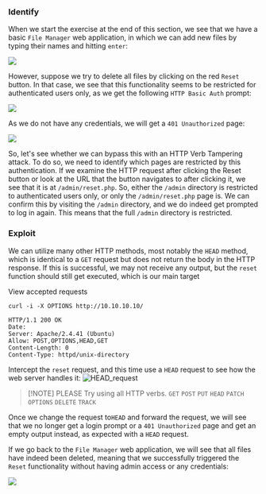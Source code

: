 ### Identify
When we start the exercise at the end of this section, we see that we have a basic `File Manager` web application, in which we can add new files by typing their names and hitting `enter`:

![](https://academy.hackthebox.com/storage/modules/134/web_attacks_verb_tampering_add.jpg)

However, suppose we try to delete all files by clicking on the red `Reset` button. In that case, we see that this functionality seems to be restricted for authenticated users only, as we get the following `HTTP Basic Auth` prompt:

![](https://academy.hackthebox.com/storage/modules/134/web_attacks_verb_tampering_reset.jpg)

As we do not have any credentials, we will get a `401 Unauthorized` page:

![](https://academy.hackthebox.com/storage/modules/134/web_attacks_verb_tampering_unauthorized.jpg)

So, let's see whether we can bypass this with an HTTP Verb Tampering attack. To do so, we need to identify which pages are restricted by this authentication. If we examine the HTTP request after clicking the Reset button or look at the URL that the button navigates to after clicking it, we see that it is at `/admin/reset.php`. So, either the `/admin` directory is restricted to authenticated users only, or only the `/admin/reset.php` page is. We can confirm this by visiting the `/admin` directory, and we do indeed get prompted to log in again. This means that the full `/admin` directory is restricted.

### Exploit
We can utilize many other HTTP methods, most notably the `HEAD` method, which is identical to a `GET` request but does not return the body in the HTTP response. If this is successful, we may not receive any output, but the `reset` function should still get executed, which is our main target

View accepted requests
```shell
curl -i -X OPTIONS http://10.10.10.10/

HTTP/1.1 200 OK
Date: 
Server: Apache/2.4.41 (Ubuntu)
Allow: POST,OPTIONS,HEAD,GET
Content-Length: 0
Content-Type: httpd/unix-directory
```

Intercept the `reset` request, and this time use a `HEAD` request to see how the web server handles it:
![HEAD_request](https://academy.hackthebox.com/storage/modules/134/web_attacks_verb_tampering_HEAD_request.jpg)


> [!NOTE] PLEASE
> Try using all HTTP verbs. `GET` `POST` `PUT` `HEAD` `PATCH` `OPTIONS` `DELETE` `TRACK`

Once we change the request to`HEAD` and forward the request, we will see that we no longer get a login prompt or a `401 Unauthorized` page and get an empty output instead, as expected with a `HEAD` request.

If we go back to the `File Manager` web application, we will see that all files have indeed been deleted, meaning that we successfully triggered the `Reset` functionality without having admin access or any credentials:

![](https://academy.hackthebox.com/storage/modules/134/web_attacks_verb_tampering_after_reset.jpg)